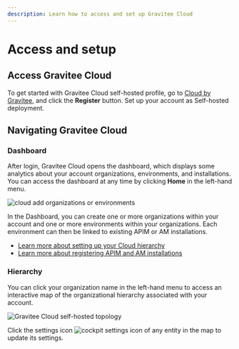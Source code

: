 ```yaml
---
description: Learn how to access and set up Gravitee Cloud
---
```


# Access and setup

## Access Gravitee Cloud

To get started with Gravitee Cloud self-hosted profile, go to [Cloud by Gravitee](https://auth.gravitee.cloud/cockpit-master/login?response\_type=code\&client\_id=fd45d898-e621-4b12-85d8-98e621ab1237\&state=TEZfS1hZWG9acVAud1pTSGh5LmFaZWpVUk1oSHpUOFRONEhHOG5QUW1aX3VP\&redirect\_uri=https%3A%2F%2Fcockpit.gravitee.io\&scope=openid+profile+email+offline\_access\&code\_challenge=kNUNywiYXzFmDIVUkx3qhBTIChnw-CGRuufjRunG64I\&code\_challenge\_method=S256\&nonce=TEZfS1hZWG9acVAud1pTSGh5LmFaZWpVUk1oSHpUOFRONEhHOG5QUW1aX3VP\&hubspotutk=0abcd47d82b3e54eb89cf80bec22d3c4), and click the **Register** button. Set up your account as Self-hosted deployment.

## Navigating Gravitee Cloud

### Dashboard

After login, Gravitee Cloud opens the dashboard, which displays some analytics about your account organizations, environments, and installations. You can access the dashboard at any time by clicking **Home** in the left-hand menu.

![cloud add organizations or environments](https://docs.gravitee.io/images/cockpit/cockpit-add-organizations-or-environments.png)

In the Dashboard, you can create one or more organizations within your account and one or more environments within your organizations. Each environment can then be linked to existing APIM or AM installations.

* [Learn more about setting up your Cloud hierarchy](set-up-your-gravitee-cloud-hierarchy.md)
* [Learn more about registering APIM and AM installations](register-installations.md)

### Hierarchy

You can click your organization name in the left-hand menu to access an interactive map of the organizational hierarchy associated with your account.

![Gravitee Cloud self-hosted topology](https://docs.gravitee.io/images/cockpit/cockpit-dashboard.png)

Click the settings icon ![cockpit settings icon](https://docs.gravitee.io/images/icons/cockpit-settings-icon.png) of any entity in the map to update its settings.

